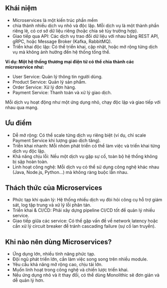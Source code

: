 ## Khái niệm
- Microservices là một kiến trúc phần mềm
- chia thành nhiều dịch vụ nhỏ và độc lập. Mỗi dịch vụ là một thành phần riêng lẻ, có cơ sở dữ liệu riêng (hoặc chia sẻ tùy trường hợp).
- Giao tiếp qua API: Các dịch vụ trao đổi dữ liệu với nhau bằng REST API, gRPC, hoặc Message Broker (Kafka, RabbitMQ).
- Triển khai độc lập: Có thể triển khai, cập nhật, hoặc mở rộng từng dịch vụ mà không ảnh hưởng đến hệ thống tổng thể.

**Ví dụ: Một hệ thống thương mại điện tử có thể chia thành các microservice như:**
- User Service: Quản lý thông tin người dùng.
- Product Service: Quản lý sản phẩm.
- Order Service: Xử lý đơn hàng.
- Payment Service: Thanh toán và xử lý giao dịch.

Mỗi dịch vụ hoạt động như một ứng dụng nhỏ, chạy độc lập và giao tiếp với nhau qua mạng.

## Ưu điểm
- Dễ mở rộng: Có thể scale từng dịch vụ riêng biệt (ví dụ, chỉ scale Payment Service khi lượng giao dịch tăng).
- Triển khai nhanh: Mỗi nhóm phát triển có thể làm việc và triển khai từng dịch vụ độc lập.
- Khả năng chịu lỗi: Nếu một dịch vụ gặp sự cố, toàn bộ hệ thống không bị sập hoàn toàn.
- Linh hoạt công nghệ: Mỗi dịch vụ có thể sử dụng công nghệ khác nhau (Java, Node.js, Python...) mà không ràng buộc lẫn nhau.

## Thách thức của Microservices
- Phức tạp khi quản lý: Hệ thống nhiều dịch vụ đòi hỏi công cụ hỗ trợ giám sát, log tập trung và xử lý lỗi phân tán.
- Triển khai & CI/CD: Phải xây dựng pipeline CI/CD tốt để quản lý nhiều service.
- Giao tiếp giữa các service: Có thể gặp vấn đề về network latency hoặc cần xử lý circuit breaker để tránh cascading failure (sự cố lan truyền).

## Khi nào nên dùng Microservices?
- Ứng dụng lớn, nhiều tính năng phức tạp.
- Đội ngũ phát triển lớn, cần làm việc song song trên nhiều module.
- Yêu cầu khả năng mở rộng cao, chịu tải lớn.
- Muốn linh hoạt trong công nghệ và chiến lược triển khai.
- Nếu ứng dụng nhỏ và ít thay đổi, có thể dùng Monolithic sẽ đơn giản và dễ quản lý hơn.